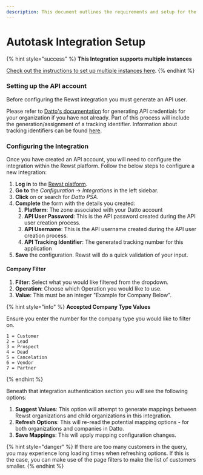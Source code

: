 ```yaml
---
description: This document outlines the requirements and setup for the Datto integration.
---
```


# Autotask Integration Setup

{% hint style="success" %}
**This Integration supports multiple instances**

[Check out the instructions to set up multiple instances here](../../general/multi-instance-integration/multi-instance-integration-setup.md).
{% endhint %}

### Setting up the API account

Before configuring the Rewst integration you must generate an API user.

Please refer to [Datto's documentation](https://helpdesk.kaseya.com/hc/en-gb/articles/4407245633169-Create-an-API-User-in-Datto-PSA-Autotask) for generating API credentials for your organization if you have not already. Part of this process will include the generation/assignment of a tracking identifier. Information about tracking identifiers can be found [here](https://www.autotask.net/help/Content/4\_Admin/1CompanySettings\_Users/ResourcesUsersHR/Resources/API\_Tracking\_Identifier.htm).

### Configuring the Integration

Once you have created an API account, you will need to configure the integration within the Rewst platform. Follow the below steps to configure a new integration:

1. **Log in** to the [Rewst platform](https://app.rewst.io/).
2. **Go to** the _Configuration_ → _Integrations_ in the left sidebar.
3. **Click** on or search for _Datto PSA_.
4. **Complete** the form with the details you created:
   1. **Platform**: The zone associated with your Datto account
   2. **API User Password**: This is the API password created during the API user creation process.
   3. **API Username**: This is the API username created during the API user creation process.
   4. **API Tracking Identifier**: The generated tracking number for this application
5. **Save** the configuration. Rewst will do a quick validation of your input.

#### Company Filter

1. **Filter**: Select what you would like filtered from the dropdown.
2. **Operation**: Choose which Operation you would like to use.
3. **Value**: This must be an integer "Example for Company Below".

{% hint style="info" %}
**Accepted Company Type Values**

Ensure you enter the number for the company type you would like to filter on.

```
1 = Customer
2 = Lead
3 = Prospect
4 = Dead
5 = Cancelation
6 = Vendor
7 = Partner
```
{% endhint %}

Beneath that integration authentication section you will see the following options:

1. **Suggest Values**: This option will attempt to generate mappings between Rewst organizations and child organizations in this integration.
2. **Refresh Options**: This will re-read the potential mapping options - for both organizations and companies in Datto.
3. **Save Mappings**: This will apply mapping configuration changes.

{% hint style="danger" %}
If there are too many customers in the query, you may experience long loading times when refreshing options. If this is the case, you can make use of the page filters to make the list of customers smaller.&#x20;
{% endhint %}


